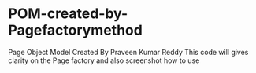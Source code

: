 # POM-created-by-Pagefactorymethod
Page Object Model 
Created By Praveen Kumar Reddy
This code will gives clarity on the Page factory and also screenshot how to use
